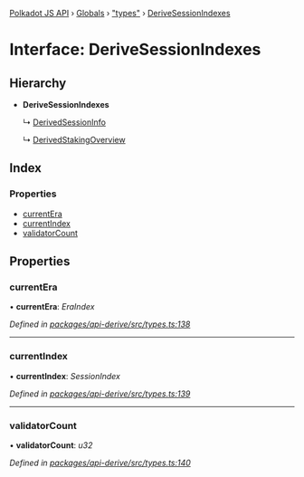 [Polkadot JS API](../README.md) › [Globals](../globals.md) › ["types"](../modules/_types_.md) › [DeriveSessionIndexes](_types_.derivesessionindexes.md)

# Interface: DeriveSessionIndexes

## Hierarchy

* **DeriveSessionIndexes**

  ↳ [DerivedSessionInfo](_types_.derivedsessioninfo.md)

  ↳ [DerivedStakingOverview](_types_.derivedstakingoverview.md)

## Index

### Properties

* [currentEra](_types_.derivesessionindexes.md#currentera)
* [currentIndex](_types_.derivesessionindexes.md#currentindex)
* [validatorCount](_types_.derivesessionindexes.md#validatorcount)

## Properties

###  currentEra

• **currentEra**: *EraIndex*

*Defined in [packages/api-derive/src/types.ts:138](https://github.com/polkadot-js/api/blob/7b9a11ac25/packages/api-derive/src/types.ts#L138)*

___

###  currentIndex

• **currentIndex**: *SessionIndex*

*Defined in [packages/api-derive/src/types.ts:139](https://github.com/polkadot-js/api/blob/7b9a11ac25/packages/api-derive/src/types.ts#L139)*

___

###  validatorCount

• **validatorCount**: *u32*

*Defined in [packages/api-derive/src/types.ts:140](https://github.com/polkadot-js/api/blob/7b9a11ac25/packages/api-derive/src/types.ts#L140)*
